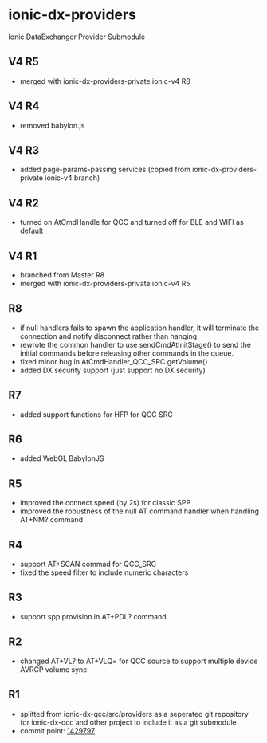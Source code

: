 # ionic-dx-providers
Ionic DataExchanger Provider Submodule

## V4 R5
* merged with ionic-dx-providers-private ionic-v4 R8

## V4 R4
* removed babylon.js

## V4 R3
* added page-params-passing services (copied from ionic-dx-providers-private ionic-v4 branch)

## V4 R2
* turned on AtCmdHandle for QCC and turned off for BLE and WIFI as default

## V4 R1
* branched from Master R8
* merged with ionic-dx-providers-private ionic-v4 R5

## R8
* if null handlers fails to spawn the application handler, it will terminate the connection and notify disconnect rather than hanging
* rewrote the common handler to use sendCmdAtInitStage() to send the initial commands before releasing other commands in the queue.
* fixed minor bug in AtCmdHandler_QCC_SRC.getVolume()
* added DX security support (just support no DX security) 

## R7
* added support functions for HFP for QCC SRC

## R6 
* added WebGL BabylonJS

## R5
* improved the connect speed (by 2s) for classic SPP
* improved the robustness of the null AT command handler when handling AT+NM? command

## R4
* support AT+SCAN commad for QCC_SRC
* fixed the speed filter to include numeric characters

## R3
* support spp provision in AT+PDL? command

## R2
* changed AT+VL? to AT+VLQ= for QCC source to support multiple device AVRCP volume sync

## R1
* splitted from ionic-dx-qcc/src/providers as a seperated git repository for ionic-dx-qcc and other project to include it as a git submodule
* commit point: [1429797](https://github.com/GT-tronics/ionic-dx-qcc/commit/1429797563c895c8fa7475a267c29a1db437135f)


